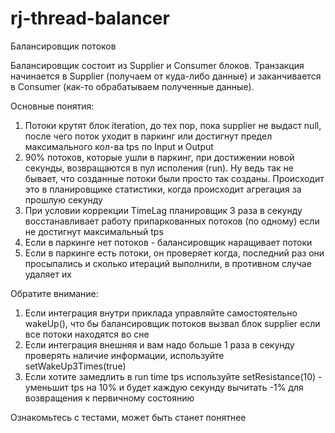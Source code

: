# rj-thread-balancer
Балансировщик потоков

Балансировщик состоит из Supplier и Consumer блоков. 
Транзакция начинается в Supplier (получаем от куда-либо данные) и заканчивается в Consumer (как-то обрабатываем полученные данные).

Основные понятия:
1) Потоки крутят блок iteration, до тех пор, пока supplier не выдаст null, после чего поток уходит в паркинг или достигнут предел максимального кол-ва tps по Input и Output
2) 90% потоков, которые ушли в паркинг, при достижении новой секунды, возвращаются в пул исполения (run).
   Ну ведь так не бывает, что созданные потоки были просто так созданы.
   Происходит это в планировщике статистики, когда происходит агрегация за прошлую секунду
3) При условии коррекции TimeLag планировщик 3 раза в секунду восстанавливает работу припаркованных потоков (по одному) если не достигнут максимальный tps
4) Если в паркинге нет потоков - балансировщик наращивает потоки
5) Если в паркинге есть потоки, он проверяет когда, последний раз они просыпались и сколько итераций выполнили, в противном случае удаляет их

Обратите внимание:
1) Если интеграция внутри приклада управляйте самостоятельно wakeUp(), что бы балансировщик потоков вызвал блок supplier если все потоки находятся во сне 
2) Если интеграция внешняя и вам надо больше 1 раза в секунду проверять наличие информации, используйте setWakeUp3Times(true)
3) Если хотите замедлить в run time tps используйте setResistance(10) - уменьшит tps на 10% и будет каждую секунду вычитать -1% для возвращения к первичному состоянию

Ознакомьтесь с тестами, может быть станет понятнее